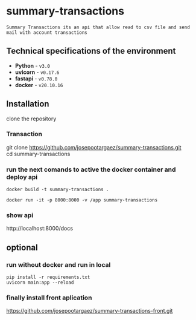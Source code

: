# summary-transactions
    Summary Transactions its an api that allow read to csv file and send mail with account transactions

## Technical specifications of the environment

* **Python** - `v3.0`
* **uvicorn** - `v0.17.6`
* **fastapi** - `v0.78.0`
* **docker** - `v20.10.16`


## Installation
 clone the repository

###  Transaction
git clone https://github.com/josepootargaez/summary-transactions.git  
cd summary-transactions
 ### run the next comands to active the docker container and deploy api

    docker build -t summary-transactions .

    docker run -it -p 8000:8000 -v /app summary-transactions

### show api 
http://localhost:8000/docs

## optional
 ### run without docker and run in local 
    pip install -r requirements.txt
    uvicorn main:app --reload

### finally install front aplication
https://github.com/josepootargaez/summary-transactions-front.git

